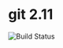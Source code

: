 # git 2.11

![Build Status](https://travis-ci.org/cyber-dojo-languages/git-2.11.svg?branch=master)

